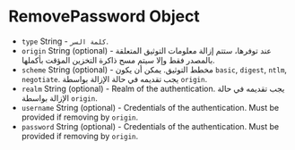 # RemovePassword Object

* `type` String - `كلمة السر`.
* `origin` String (optional) - عند توفرها، ستتم إزالة معلومات التوثيق المتعلقة بالمصدر فقط وإلا سيتم مسح ذاكرة التخزين المؤقت بأكملها.
* `scheme` String (optional) - مخطط التوثيق. يمكن أن يكون `basic`, `digest`, `ntlm`, `negotiate`. يجب تقديمه في حالة الإزالة بواسطة `origin`.
* `realm` String (optional) - Realm of the authentication. يجب تقديمه في حالة الإزالة بواسطة `origin`.
* `username` String (optional) - Credentials of the authentication. Must be provided if removing by `origin`.
* `password` String (optional) - Credentials of the authentication. Must be provided if removing by `origin`.
